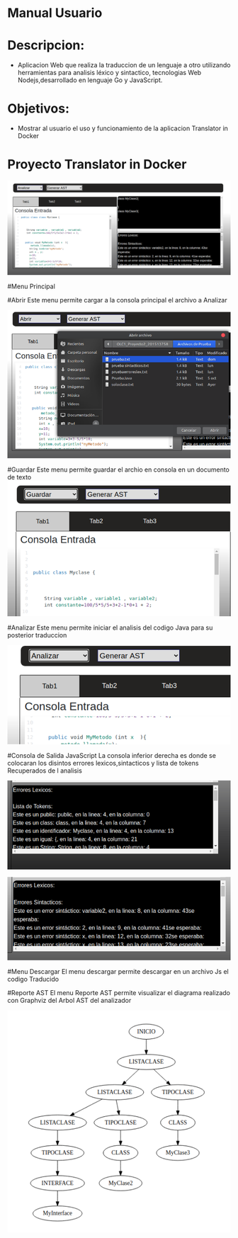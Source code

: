 # Manual Usuario

# Descripcion:
- Aplicacion Web que realiza la traduccion de un lenguaje a otro utilizando herramientas para analisis léxico y sintactico, tecnologias Web Nodejs,desarrollado en lenguaje Go y JavaScript.


# Objetivos:

- Mostrar al usuario el uso y funcionamiento de la aplicacion Translator in Docker 
# Proyecto Translator in Docker


[![N|Solid](Imagenes/T9.png)](Imagenes/T9.png)



#Menu Principal
  
#Abrir 
Este menu permite cargar a la consola principal el archivo a Analizar 


[![N|Solid](Imagenes/U1.png)](Imagenes/U1.png)

#Guardar
Este menu permite guardar el archio en consola en un documento de texto
[![N|Solid](Imagenes/U2.png)](Imagenes/U2.png)


#Analizar
Este menu permite iniciar el analisis del codigo Java para su posterior traduccion 

[![N|Solid](Imagenes/U3.png)](Imagenes/U3.png)

#Consola de Salida JavaScript
La consola inferior derecha es donde se colocaran los disintos errores lexicos,sintacticos y lista de tokens Recuperados de l analisis 


[![N|Solid](Imagenes/U4.png)](Imagenes/U4.png)


[![N|Solid](Imagenes/T7.png)](Imagenes/T7.png)

#Menu Descargar 
El menu descargar permite descargar en un archivo Js el codigo Traducido 

#Reporte AST
El menu Reporte AST permite visualizar el diagrama realizado con Graphviz del Arbol AST del analizador 

[![N|Solid](Imagenes/T8.png)](Imagenes/T8.png)



